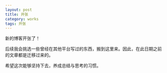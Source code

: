 ```yaml
---
layout: post
title: 开张
category: works
tags: 开张
---
```


新的博客开张了！

后续我会挑选一些曾经在其他平台写过的东西，搬到这里来。因此，在此日期之前的文章都是迁移过来的。

希望这次能够坚持下去，养成总结与思考的习惯。


